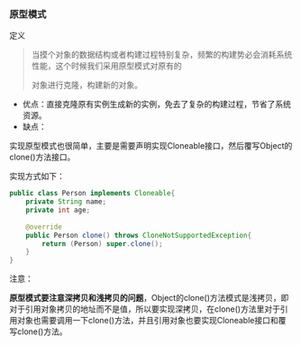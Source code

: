 ### 原型模式

定义

>当摸个对象的数据结构或者构建过程特别复杂，频繁的构建势必会消耗系统性能，这个时候我们采用原型模式对原有的
>
>对象进行克隆，构建新的对象。

* 优点：直接克隆原有实例生成新的实例，免去了复杂的构建过程，节省了系统资源。
* 缺点：

实现原型模式也很简单，主要是需要声明实现Cloneable接口，然后覆写Object的clone()方法接口。

实现方式如下：

~~~java
public class Person implements Cloneable{
    private String name;
    private int age;
    
    @override 
    public Person clone() throws CloneNotSupportedException{
        return (Person) super.clone();
    }
}
~~~

注意：

​		**原型模式要注意深拷贝和浅拷贝的问题**，Object的clone()方法模式是浅拷贝，即对于引用对象拷贝的地址而不是值，所以要实现深拷贝，在clone()方法里对于引用对象也需要调用一下clone()方法，并且引用对象也要实现Cloneable接口和覆写clone()方法。